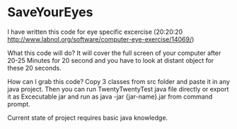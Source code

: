 SaveYourEyes
============

I have written this code for eye specific excercise (20:20:20 http://www.labnol.org/software/computer-eye-exercise/14069/) 

What this code will do?
It will cover the full screen of your computer after 20-25 Minutes for 20 second and you have to look at distant object for these 20 seconds.

How can I grab this code?
Copy 3 classes from src folder and paste it in any java project. Then you can run TwentyTwentyTest java file directly or export it as Excecutable jar and run as java -jar {jar-name}.jar from command prompt.

Current state of project requires basic java knowledge.

